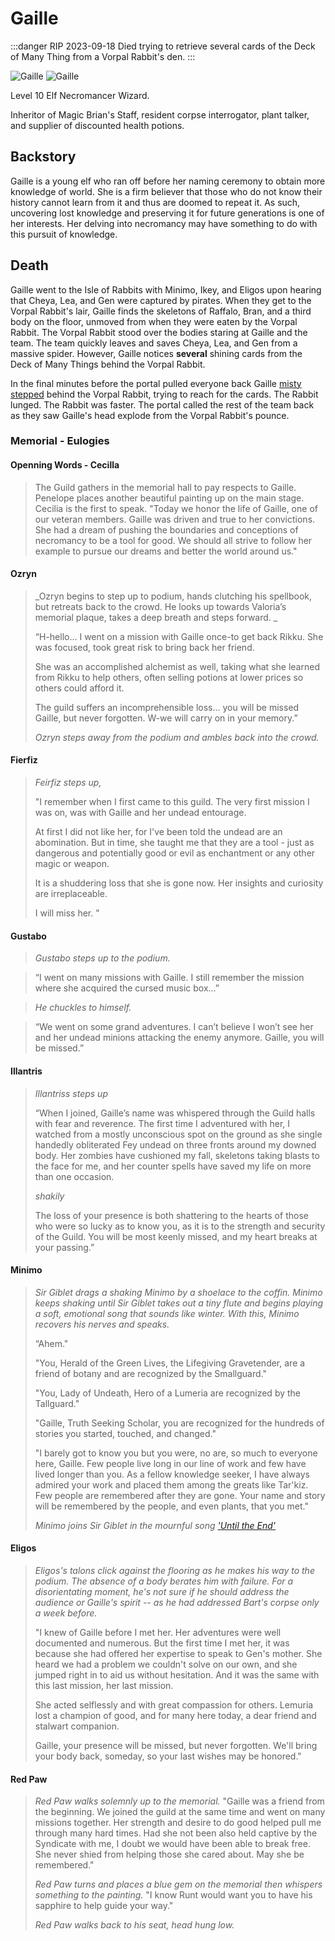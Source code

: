 # Gaille

:::danger RIP 2023-09-18
Died trying to retrieve several cards of the Deck of Many Thing from a Vorpal Rabbit's den.
:::

![Gaille](Gaille.png#gh-light-mode-only)
![Gaille](Gaille_undead.png#gh-dark-mode-only)

Level 10 Elf Necromancer Wizard.

Inheritor of Magic Brian's Staff, resident corpse interrogator, plant talker, and supplier of discounted health potions.

## Backstory

Gaille is a young elf who ran off before her naming ceremony to obtain more knowledge of world. She is a firm believer that those who do not know their history cannot learn from it and thus are doomed to repeat it. As such, uncovering lost knowledge and preserving it for future generations is one of her interests. Her delving into necromancy may have something to do with this pursuit of knowledge.

## Death

Gaille went to the Isle of Rabbits with Minimo, Ikey, and Eligos upon hearing that Cheya, Lea, and Gen were captured by pirates. When they get to the Vorpal Rabbit's lair, Gaille finds the skeletons of Raffalo, Bran, and a third body on the floor, unmoved from when they were eaten by the Vorpal Rabbit. The Vorpal Rabbit stood over the bodies staring at Gaille and the team. The team quickly leaves and saves Cheya, Lea, and Gen from a massive spider. However, Gaille notices **several** shining cards from the Deck of Many Things behind the Vorpal Rabbit.

In the final minutes before the portal pulled everyone back Gaille [misty stepped](https://www.dndbeyond.com/spells/misty-step) behind the Vorpal Rabbit, trying to reach for the cards. The Rabbit lunged. The Rabbit was faster. The portal called the rest of the team back as they saw Gaille's head explode from the Vorpal Rabbit's pounce.

### Memorial - Eulogies

#### Openning Words - Cecilla

> The Guild gathers in the memorial hall to pay respects to Gaille. Penelope places another beautiful painting up on the main stage. Cecilia is the first to speak. "Today we honor the life of Gaille, one of our veteran members. Gaille was driven and true to her convictions. She had a dream of pushing the boundaries and conceptions of necromancy to be a tool for good. We should all strive to follow her example to pursue our dreams and better the world around us."

#### Ozryn

> _Ozryn begins to step up to podium, hands clutching his spellbook, but retreats back to the crowd. He looks up towards Valoria’s memorial plaque, takes a deep breath and steps forward. _
>
> “H-hello… I went on a mission with Gaille once-to get back Rikku. She was focused, took great risk to bring back her friend.
>
> She was an accomplished alchemist as well, taking what she learned from Rikku to help others, often selling potions at lower prices so others could afford it.
>
> The guild suffers an incomprehensible loss… you will be missed Gaille, but never forgotten. W-we will carry on in your memory.”
>
> _Ozryn steps away from the podium and ambles back into the crowd._

#### Fierfiz

> _Feirfiz steps up,_
>
> "I remember when I first came to this guild. The very first mission I was on, was with Gaille and her undead entourage.
>
> At first I did not like her, for I've been told the undead are an abomination. But in time, she taught me that they are a tool - just as dangerous and potentially good or evil as enchantment or any other magic or weapon.
>
> It is a shuddering loss that she is gone now. Her insights and curiosity are irreplaceable.
>
> I will miss her. "

#### Gustabo

> _Gustabo steps up to the podium._

> “I went on many missions with Gaille. I still remember the mission where she acquired the cursed music box…”

> _He chuckles to himself._

> “We went on some grand adventures. I can’t believe I won’t see her and her undead minions attacking the enemy anymore. Gaille, you will be missed.”

#### Illantris

> _Illantriss steps up_
>
> “When I joined, Gaille’s name was whispered through the Guild halls with fear and reverence. The first time I adventured with her, I watched from a mostly unconscious spot on the ground as she single handedly obliterated Fey undead on three fronts around my downed body. Her zombies have cushioned my fall, skeletons taking blasts to the face for me, and her counter spells have saved my life on more than one occasion.
>
> _shakily_
>
> The loss of your presence is both shattering to the hearts of those who were so lucky as to know you, as it is to the strength and security of the Guild. You will be most keenly missed, and my heart breaks at your passing.”

#### Minimo

> _Sir Giblet drags a shaking Minimo by a shoelace to the coffin. Minimo keeps shaking until Sir Giblet takes out a tiny flute and begins playing a soft, emotional song that sounds like winter. With this, Minimo recovers his nerves and speaks._
>
> “Ahem."
>
> "You, Herald of the Green Lives, the Lifegiving Gravetender, are a friend of botany and are recognized by the Smallguard."
>
> "You, Lady of Undeath, Hero of a Lumeria are recognized by the Tallguard."
>
> "Gaille, Truth Seeking Scholar, you are recognized for the hundreds of stories you started, touched, and changed."
>
> "I barely got to know you but you were, no are, so much to everyone here, Gaille. Few people live long in our line of work and few have lived longer than you. As a fellow knowledge seeker, I have always admired your work and placed them among the greats like Tar'kiz. Few people are remembered after they are gone. Your name and story will be remembered by the people, and even plants, that you met."
>
> _Minimo joins Sir Giblet in the mournful song ['Until the End'](https://www.youtube.com/watch?v=LF21VOQvzEs&ab_channel=Vindsvept%2Cfantasymusic)_

#### Eligos

> _Eligos's talons click against the flooring as he makes his way to the podium. The absence of a body berates him with failure. For a disorientating moment, he's not sure if he should address the audience or Gaille's spirit -- as he had addressed Bart's corpse only a week before._
>
> "I knew of Gaille before I met her. Her adventures were well documented and numerous. But the first time I met her, it was because she had offered her expertise to speak to Gen's mother. She heard we had a problem we couldn't solve on our own, and she jumped right in to aid us without hesitation. And it was the same with this last mission, her last mission.
>
> She acted selflessly and with great compassion for others. Lemuria lost a champion of good, and for many here today, a dear friend and stalwart companion.
>
> Gaille, your presence will be missed, but never forgotten. We'll bring your body back, someday, so your last wishes may be honored."

#### Red Paw

> _Red Paw walks solemnly up to the memorial._ "Gaille was a friend from the beginning. We joined the guild at the same time and went on many missions together. Her strength and desire to do good helped pull me through many hard times. Had she not been also held captive by the Syndicate with me, I doubt we would have been able to break free. She never shied from helping those she cared about. May she be remembered."
>
> _Red Paw turns and places a blue gem on the memorial then whispers something to the painting._
> "I know Runt would want you to have his sapphire to help guide your way."
>
> _Red Paw walks back to his seat, head hung low._
